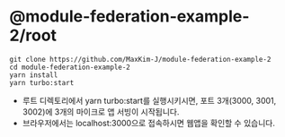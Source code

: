 # @module-federation-example-2/root

```shell
git clone https://github.com/MaxKim-J/module-federation-example-2
cd module-federation-example-2
yarn install
yarn turbo:start
```

- 루트 디렉토리에서 yarn turbo:start를 실행시키시면, 포트 3개(3000, 3001, 3002)에 3개의 마이크로 앱 서빙이 시작됩니다.
- 브라우저에서는 localhost:3000으로 접속하시면 웹앱을 확인할 수 있습니다.
